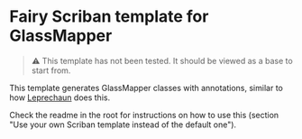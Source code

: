 # Fairy Scriban template for GlassMapper

> :warning: This template has not been tested. It should be viewed as a base to start from.

This template generates GlassMapper classes with annotations, similar to how [Leprechaun](https://github.com/blipson89/Leprechaun/blob/dev/src/Leprechaun.CodeGen.Roslyn/Scripts/GlassMapper.csx) does this.

Check the readme in the root for instructions on how to use this (section "Use your own Scriban template instead of the default one").